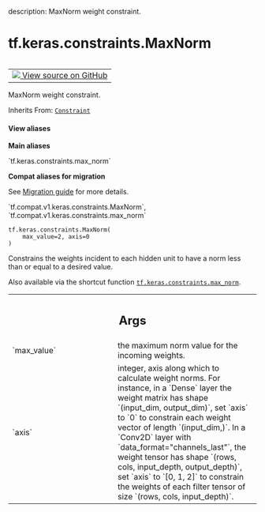 description: MaxNorm weight constraint.

<div itemscope itemtype="http://developers.google.com/ReferenceObject">
<meta itemprop="name" content="tf.keras.constraints.MaxNorm" />
<meta itemprop="path" content="Stable" />
<meta itemprop="property" content="__init__"/>
</div>

# tf.keras.constraints.MaxNorm

<!-- Insert buttons and diff -->

<table class="tfo-notebook-buttons tfo-api nocontent" align="left">
<td>
  <a target="_blank" href="https://github.com/keras-team/keras/tree/v2.9.0/keras/constraints.py#L79-L117">
    <img src="https://www.tensorflow.org/images/GitHub-Mark-32px.png" />
    View source on GitHub
  </a>
</td>
</table>



MaxNorm weight constraint.

Inherits From: [`Constraint`](../../../tf/keras/constraints/Constraint.md)

<section class="expandable">
  <h4 class="showalways">View aliases</h4>
  <p>
<b>Main aliases</b>
<p>`tf.keras.constraints.max_norm`</p>

<b>Compat aliases for migration</b>
<p>See
<a href="https://www.tensorflow.org/guide/migrate">Migration guide</a> for
more details.</p>
<p>`tf.compat.v1.keras.constraints.MaxNorm`, `tf.compat.v1.keras.constraints.max_norm`</p>
</p>
</section>

<pre class="devsite-click-to-copy prettyprint lang-py tfo-signature-link">
<code>tf.keras.constraints.MaxNorm(
    max_value=2, axis=0
)
</code></pre>



<!-- Placeholder for "Used in" -->

Constrains the weights incident to each hidden unit
to have a norm less than or equal to a desired value.

Also available via the shortcut function <a href="../../../tf/keras/constraints/MaxNorm.md"><code>tf.keras.constraints.max_norm</code></a>.

<!-- Tabular view -->
 <table class="responsive fixed orange">
<colgroup><col width="214px"><col></colgroup>
<tr><th colspan="2"><h2 class="add-link">Args</h2></th></tr>

<tr>
<td>
`max_value`
</td>
<td>
the maximum norm value for the incoming weights.
</td>
</tr><tr>
<td>
`axis`
</td>
<td>
integer, axis along which to calculate weight norms.
For instance, in a `Dense` layer the weight matrix
has shape `(input_dim, output_dim)`,
set `axis` to `0` to constrain each weight vector
of length `(input_dim,)`.
In a `Conv2D` layer with `data_format="channels_last"`,
the weight tensor has shape
`(rows, cols, input_depth, output_depth)`,
set `axis` to `[0, 1, 2]`
to constrain the weights of each filter tensor of size
`(rows, cols, input_depth)`.
</td>
</tr>
</table>



